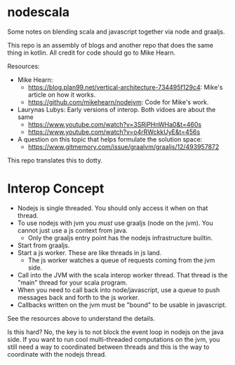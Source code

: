 # nodescala

Some notes on blending scala and javascript together via node and graaljs.

This repo is an assembly of blogs and another repo that does the same thing in kotlin. All credit for code should go to Mike Hearn.



Resources:

* Mike Hearn:
  * https://blog.plan99.net/vertical-architecture-734495f129c4: Mike's article on how it works.
  * https://github.com/mikehearn/nodejvm: Code for Mike's work.
* Laurynas Lubys: Early versions of interop. Both vidoes are about the same
  * https://www.youtube.com/watch?v=3SRjPHnWHa0&t=460s
  * https://www.youtube.com/watch?v=o4rRWckkUyE&t=456s
* A question on this topic that helps formulate the solution space:
  * https://www.gitmemory.com/issue/graalvm/graaljs/12/493957872



This repo translates this to dotty.

# Interop Concept



* Nodejs is single threaded. You should only access it when on that thread.
* To use nodejs with jvm you *must* use graaljs (node on the jvm). You cannot just use a js context from java.
  * Only the graaljs entry point has the nodejs infrastructure builtin.
* Start from graaljs. 
* Start a js worker. These are like threads in js land.
  * The js worker watches a queue of requests coming from the jvm side.
* Call into the JVM with the scala interop worker thread. That thread is the "main" thread for your scala program.
* When you need to call back into node/javascript, use a queue to push messages back and forth to the js worker.
* Callbacks written on the jvm must be "bound" to be usable in javascript.

See the resources above to understand the details.



Is this hard? No, the key is to not block the event loop in nodejs on the java side. If you want to run cool multi-threaded computations on the jvm, you still need a way to coordinated between threads and this is the way to coordinate with the nodejs thread.